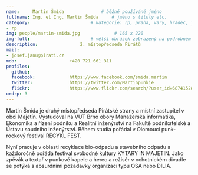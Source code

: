 ```yaml
---
name:     Martin Šmída      		# běžně používáné jméno
fullname: Ing. et Ing. Martin Šmída  	# jméno s tituly etc.
category:                 		# kategorie: rp, praha, vary, hradec, jmk, senat
- rp
img: people/martin-smida.jpg             # 165 x 220
img-full:                 		# větší obrázek zobrazený na podrobném profilu
description: 				2. místopředseda Pirátů             		# kratký popis, max 160 znaků
mail:
- josef.janu@pirati.cz
mob:					+420 721 661 311
profiles:
  github:
  facebook:				https://www.facebook.com/smida.martin
  twitter:				https://twitter.com/Martinpunkie
  flickr:				https://www.flickr.com/search/?user_id=68741528%40N03&sort=date-taken-desc&view_all=1&text=martin%20%C5%A1m%C3%ADda
ordrp: 3
---
```


Martin Šmída je druhý místopředseda Pirátské strany a místní zastupitel v obci Majetín. Vystudoval na VUT Brno obory Manažerská informatika, Ekonomika a řízení podniku a Realitní inženýrství na Fakultě podnikatelské a Ústavu soudního inženýrství. Během studia pořádal v Olomouci punk-rockový festival RECYKL FEST.

Nyní pracuje v oblasti recyklace bio-odpadu a stavebního odpadu a každoročně pořádá festival svobodné kultury KYTARY IN MAJETIN. Jako zpěvák a textař v punkové kapele a herec a režisér v ochotnickém divadle se potýká s absurdními požadavky organizací typu OSA nebo DILIA.
